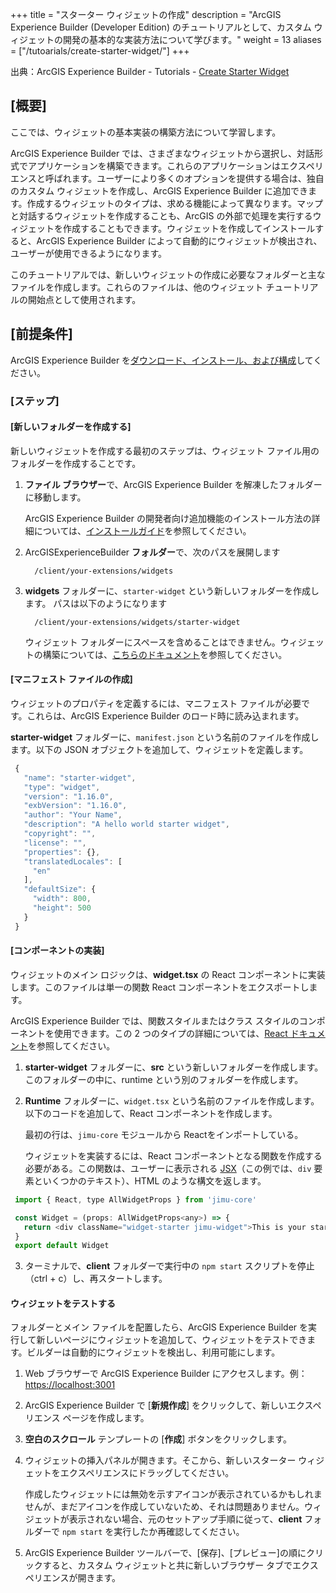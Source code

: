 +++
title = "スターター ウィジェットの作成"
description = "ArcGIS Experience Builder (Developer Edition) のチュートリアルとして、カスタム ウィジェットの開発の基本的な実装方法について学びます。"
weight = 13
aliases = ["/tutoarials/create-starter-widget/"]
+++

出典：ArcGIS Experience Builder - Tutorials - [Create Starter Widget](https://developers.arcgis.com/experience-builder/guide/create-a-starter-widget/)

## [概要]
ここでは、ウィジェットの基本実装の構築方法について学習します。

ArcGIS Experience Builder では、さまざまなウィジェットから選択し、対話形式でアプリケーションを構築できます。これらのアプリケーションはエクスペリエンスと呼ばれます。ユーザーにより多くのオプションを提供する場合は、独自のカスタム ウィジェットを作成し、ArcGIS Experience Builder に追加できます。作成するウィジェットのタイプは、求める機能によって異なります。マップと対話するウィジェットを作成することも、ArcGIS の外部で処理を実行するウィジェットを作成することもできます。ウィジェットを作成してインストールすると、ArcGIS Experience Builder によって自動的にウィジェットが検出され、ユーザーが使用できるようになります。

このチュートリアルでは、新しいウィジェットの作成に必要なフォルダーと主なファイルを作成します。これらのファイルは、他のウィジェット チュートリアルの開始点として使用されます。

## [前提条件]

ArcGIS Experience Builder を[ダウンロード、インストール、および構成](https://developers.arcgis.com/experience-builder/guide/install-guide/)してください。

### [ステップ]

#### [新しいフォルダーを作成する]

新しいウィジェットを作成する最初のステップは、ウィジェット ファイル用のフォルダーを作成することです。
1. **ファイル ブラウザー**で、ArcGIS Experience Builder を解凍したフォルダーに移動します。

    ArcGIS Experience Builder の開発者向け追加機能のインストール方法の詳細については、[インストールガイド](https://developers.arcgis.com/experience-builder/guide/install-guide/)を参照してください。

2. ArcGISExperienceBuilder **フォルダー**で、次のパスを展開します
        
         /client/your-extensions/widgets

3. **widgets** フォルダーに、`starter-widget` という新しいフォルダーを作成します。
パスは以下のようになります

         /client/your-extensions/widgets/starter-widget

    ウィジェット フォルダーにスペースを含めることはできません。ウィジェットの構築については、[こちらのドキュメント](https://developers.arcgis.com/experience-builder/)を参照してください。

#### [マニフェスト ファイルの作成]
ウィジェットのプロパティを定義するには、マニフェスト ファイルが必要です。これらは、ArcGIS Experience Builder のロード時に読み込まれます。

**starter-widget** フォルダーに、`manifest.json` という名前のファイルを作成します。以下の JSON オブジェクトを追加して、ウィジェットを定義します。

``` JavaScript
 {
   "name": "starter-widget",
   "type": "widget",
   "version": "1.16.0",
   "exbVersion": "1.16.0",
   "author": "Your Name",
   "description": "A hello world starter widget",
   "copyright": "",
   "license": "",
   "properties": {},
   "translatedLocales": [
     "en"
   ],
   "defaultSize": {
     "width": 800,
     "height": 500
   }
 }

```


#### [コンポーネントの実装]

ウィジェットのメイン ロジックは、**widget.tsx** の React コンポーネントに実装します。このファイルは単一の関数 React コンポーネントをエクスポートします。

ArcGIS Experience Builder では、関数スタイルまたはクラス スタイルのコンポーネントを使用できます。この 2 つのタイプの詳細については、[React ドキュメント](https://reactjs.org/docs/components-and-props.html#function-and-class-components)を参照してください。

1. **starter-widget** フォルダーに、**src** という新しいフォルダーを作成します。このフォルダーの中に、runtime という別のフォルダーを作成します。

2. **Runtime** フォルダーに、`widget.tsx` という名前のファイルを作成します。以下のコードを追加して、React コンポーネントを作成します。

    最初の行は、`jimu-core` モジュールから Reactをインポートしている。

    ウィジェットを実装するには、React コンポーネントとなる関数を作成する必要がある。この関数は、ユーザーに表示される [JSX](https://reactjs.org/docs/introducing-jsx.html)（この例では、`div` 要素といくつかのテキスト）、HTML のような構文を返します。

```JavaScript
 import { React, type AllWidgetProps } from 'jimu-core'

 const Widget = (props: AllWidgetProps<any>) => {
   return <div className="widget-starter jimu-widget">This is your starter widget!</div>
 }
 export default Widget
```
3. ターミナルで、**client** フォルダーで実行中の `npm start` スクリプトを停止（ctrl + c）し、再スタートします。

#### ウィジェットをテストする

フォルダーとメイン ファイルを配置したら、ArcGIS Experience Builder を実行して新しいページにウィジェットを追加して、ウィジェットをテストできます。ビルダーは自動的にウィジェットを検出し、利用可能にします。

1. Web ブラウザーで ArcGIS Experience Builder にアクセスします。例： [https://localhost:3001](https://localhost:3001/)

2. ArcGIS Experience Builder で [**新規作成**] をクリックして、新しいエクスペリエンス ページを作成します。

3. **空白のスクロール** テンプレートの [**作成**] ボタンをクリックします。

4. ウィジェットの挿入パネルが開きます。そこから、新しいスターター ウィジェットをエクスペリエンスにドラッグしてください。

    作成したウィジェットには無効を示すアイコンが表示されているかもしれませんが、まだアイコンを作成していないため、それは問題ありません。ウィジェットが表示されない場合、元のセットアップ手順に従って、**client** フォルダーで `npm start` を実行したか再確認してください。

5. ArcGIS Experience Builder ツールバーで、[保存]、[プレビュー]の順にクリックすると、カスタム ウィジェットと共に新しいブラウザー タブでエクスペリエンスが開きます。

